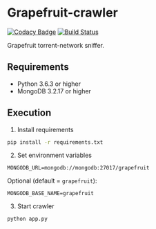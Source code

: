 # Grapefruit-crawler
[![Codacy Badge](https://api.codacy.com/project/badge/Grade/fcd09fccacfd45a7a3590c64d9ea95aa)](https://www.codacy.com/app/bashkirtsevich/grapefruit-crawler?utm_source=github.com&amp;utm_medium=referral&amp;utm_content=bashkirtsevich-llc/grapefruit-crawler&amp;utm_campaign=Badge_Grade)
[![Build Status](https://travis-ci.org/bashkirtsevich-llc/grapefruit-crawler.svg?branch=master)](https://travis-ci.org/bashkirtsevich-llc/grapefruit-crawler)

Grapefruit torrent-network sniffer.

## Requirements
* Python 3.6.3 or higher
* MongoDB 3.2.17 or higher

## Execution
1. Install requirements
```bash
pip install -r requirements.txt
```
2. Set environment variables
```
MONGODB_URL=mongodb://mongodb:27017/grapefruit
```
Optional (default = `grapefruit`):
```
MONGODB_BASE_NAME=grapefruit
```
3. Start crawler
```bash
python app.py
```
